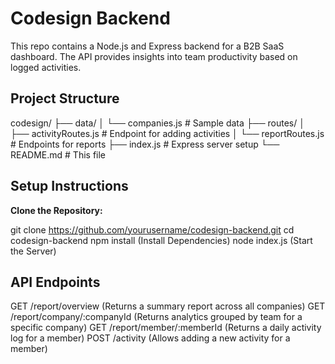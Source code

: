 # Codesign Backend

This repo contains a Node.js and Express backend for a B2B SaaS dashboard. The API provides insights into team productivity based on logged activities.

## Project Structure

codesign/
├── data/
│ └── companies.js # Sample data
├── routes/
│ ├── activityRoutes.js # Endpoint for adding activities
│ └── reportRoutes.js # Endpoints for reports
├── index.js # Express server setup
└── README.md # This file

## Setup Instructions

 **Clone the Repository:**

   git clone https://github.com/yourusername/codesign-backend.git
   cd codesign-backend
   npm install  (Install Dependencies)
   node index.js    (Start the Server)

## API Endpoints
GET /report/overview (Returns a summary report across all companies)
GET /report/company/:companyId (Returns analytics grouped by team for a specific company)
GET /report/member/:memberId (Returns a daily activity log for a member)
POST /activity  (Allows adding a new activity for a member)






